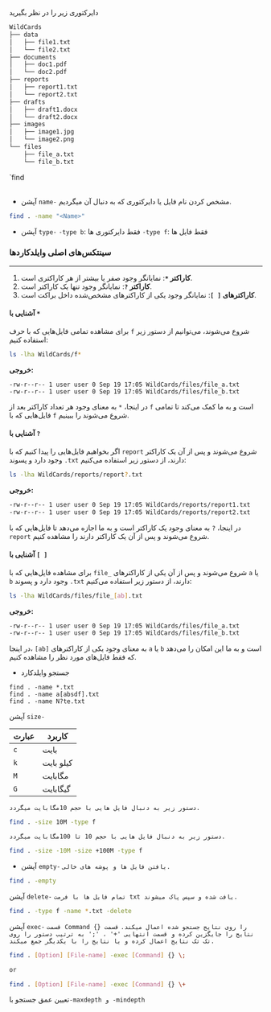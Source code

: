 دایرکتوری زیر را در نظر بگیرید 
```d
WildCards
├── data
│   ├── file1.txt
│   └── file2.txt
├── documents
│   ├── doc1.pdf
│   └── doc2.pdf
├── reports
│   ├── report1.txt
│   └── report2.txt
├── drafts
│   ├── draft1.docx
│   └── draft2.docx
├── images
│   ├── image1.jpg
│   └── image2.png
└── files
    ├── file_a.txt
    └── file_b.txt
```

`find <Start directory> <Option> <What to search>

 - آپشن `name-` 
 مشخص کردن نام فایل یا دایرکتوری که به دنبال آن میگردیم.
```bash
find . -name "<Name>"
```


- آپشن `type-` 
`-type b`: فقط دایرکتوری ها
`-type f`: فقط فایل ها

### سینتکس‌های اصلی وایلدکاردها
---

1. **کاراکتر `*`**: نمایانگر وجود صفر یا بیشتر از هر کاراکتری است.
2. **کاراکتر `?`**: نمایانگر وجود تنها یک کاراکتر است.
3. **کاراکترهای `[ ]`**: نمایانگر وجود یکی از کاراکترهای مشخص‌شده داخل براکت است.

#### آشنایی با `*`

برای مشاهده تمامی فایل‌هایی که با حرف `f` شروع می‌شوند، می‌توانیم از دستور زیر استفاده کنیم:

```bash
ls -lha WildCards/f*
```
**خروجی:**
```
-rw-r--r-- 1 user user 0 Sep 19 17:05 WildCards/files/file_a.txt
-rw-r--r-- 1 user user 0 Sep 19 17:05 WildCards/files/file_b.txt
```

در اینجا، `*` به معنای وجود هر تعداد کاراکتر بعد از `f` است و به ما کمک می‌کند تا تمامی فایل‌هایی که با `f` شروع می‌شوند را ببینیم.

#### آشنایی با `?`

اگر بخواهیم فایل‌هایی را پیدا کنیم که با `report` شروع می‌شوند و پس از آن یک کاراکتر وجود دارد و پسوند `.txt` دارند، از دستور زیر استفاده می‌کنیم:

```bash
ls -lha WildCards/reports/report?.txt
```
**خروجی:**
```sh
-rw-r--r-- 1 user user 0 Sep 19 17:05 WildCards/reports/report1.txt
-rw-r--r-- 1 user user 0 Sep 19 17:05 WildCards/reports/report2.txt
```

در اینجا، `?` به معنای وجود یک کاراکتر است و به ما اجازه می‌دهد تا فایل‌هایی که با `report` شروع می‌شوند و پس از آن یک کاراکتر دارند را مشاهده کنیم.
‌
#### آشنایی با `[ ]`

برای مشاهده فایل‌هایی که با `file_` شروع می‌شوند و پس از آن یکی از کاراکترهای `a` یا `b` وجود دارد و پسوند `.txt` دارند، از دستور زیر استفاده می‌کنیم:

```bash
ls -lha WildCards/files/file_[ab].txt
```

**خروجی:**
```sh
-rw-r--r-- 1 user user 0 Sep 19 17:05 WildCards/files/file_a.txt
-rw-r--r-- 1 user user 0 Sep 19 17:05 WildCards/files/file_b.txt
```

در اینجا، `[ab]` به معنای وجود یکی از کاراکترهای `a` یا `b` است و به ما این امکان را می‌دهد که فقط فایل‌های مورد نظر را مشاهده کنیم.


- جستجو وایلدکارد

```shell
find . -name *.txt
find . -name a[absdf].txt
find . -name N?te.txt
```


‌آپشن `size-`

| عبارت | کاربرد    |
| ----- | --------- |
| `c`   | بایت      |
| `k`   | کیلو بایت |
| `M`   | مگابایت   |
| `G`   | گیگابایت  |
`دستور زیر به دنبال فایل هایی با حجم 10مگابایت میگردد.`
```sh
find . -size 10M -type f
```
`دستور زیر به دنبال فایل هایی با حجم 10 تا 100مگابایت میگردد.`
```sh
find . -size -10M -size +100M -type f
```
 
 - آپشن `empty-`
`یافتن فایل ها و پوشه های خالی.`
```sh
find . -empty
```

آپشن `delete-`
`تمام فایل ها با فرمت txt یافت شده و سپس پاک میشوند.`
```sh
find . -type f -name *.txt -delete
```

آپشن `exec-`
`قسمت Command را روی نتایج جستجو شده اعمال میکند.`
`قسمت {} نتایج را جایگزین کرده و قسمت انتهایی '+' ، ';' به ترتیب دستور را روی تک تک نتایج اعمال کرده و یا نتایج را با یکدیگر جمع میکند.`
```sh
find . [Option] [File-name] -exec [Command] {} \; 

or

find . [Option] [File-name] -exec [Command] {} \+
```


تعیین عمق جستجو با`-maxdepth و -mindepth`

